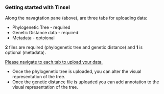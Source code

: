 ### Getting started with Tinsel

Along the navagtation pane (above), are three tabs for uploading data: 
* Phylogenetic Tree - required
* Genetic Distance data - required
* Metadata - optoional 

**2** files are required (phylogenetic tree and genetic distance) and **1** is optional (metadata).

<u>Please navigate to each tab to upload your data.</u>   
* Once the phylogenetic tree is uploaded, you can alter the visual representation of the tree. 
* Once the genetic distance file is uploaded you can add annotation to the visual representation of the tree.
